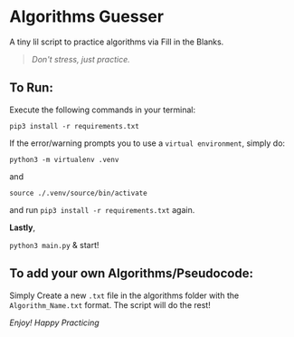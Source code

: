 # Algorithms Guesser

A tiny lil script to practice algorithms via Fill in the Blanks.
> *Don't stress, just practice.*

## To Run:
Execute the following commands in your terminal:

`pip3 install -r requirements.txt`

If the error/warning prompts you to use a `virtual environment`, simply do:

`python3 -m virtualenv .venv`

and

`source ./.venv/source/bin/activate`

and run `pip3 install -r requirements.txt` again.

**Lastly**,

`python3 main.py` & start!

## To add your own Algorithms/Pseudocode:
Simply Create a new `.txt` file in the algorithms folder with the `Algorithm_Name.txt` format. The script
will do the rest!

*Enjoy! Happy Practicing*


